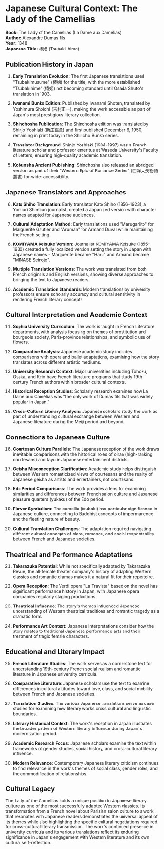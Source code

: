 # Japanese Cultural Context: The Lady of the Camellias

**Book:** The Lady of the Camellias (La Dame aux Camélias)  
**Author:** Alexandre Dumas fils  
**Year:** 1848  
**Japanese Title:** 椿姫 (Tsubaki-hime)

## Publication History in Japan

1. **Early Translation Evolution**: The first Japanese translations used "Tsubakimusume" (椿娘) for the title, with the more established "Tsubakihime" (椿姫) not becoming standard until Osada Shuto's translation in 1903.

2. **Iwanami Bunko Edition**: Published by Iwanami Shoten, translated by Yoshimura Shoichi (吉村正一), making the work accessible as part of Japan's most prestigious literary collection.

3. **Shinchosha Publication**: The Shinchosha edition was translated by Shinjo Yoshiaki (新庄嘉章) and first published December 6, 1950, remaining in print today in the Shincho Bunko series.

4. **Translator Background**: Shinjo Yoshiaki (1904-1997) was a French literature scholar and professor emeritus at Waseda University's Faculty of Letters, ensuring high-quality academic translation.

5. **Kobunsha Ancient Publishing**: Shinchosha also released an abridged version as part of their "Western Epic of Romance Series" (西洋大長物語叢書) for wider accessibility.

## Japanese Translators and Approaches

6. **Kato Shiho Translation**: Early translator Kato Shiho (1856-1923), a Yomiuri Shimbun journalist, created a Japanized version with character names adapted for Japanese audiences.

7. **Cultural Adaptation Method**: Early translations used "Marugariito" for Marguerite Gautier and "Aruman" for Armand Duval while maintaining the French setting.

8. **KOMIYAMA Keisuke Version**: Journalist KOMIYAMA Keisuke (1855-1930) created a fully localized version setting the story in Japan with Japanese names - Marguerite became "Haru" and Armand became "MINASE Seinojo".

9. **Multiple Translation Versions**: The work was translated from both French originals and English versions, showing diverse approaches to bringing the text to Japanese readers.

10. **Academic Translation Standards**: Modern translations by university professors ensure scholarly accuracy and cultural sensitivity in rendering French literary concepts.

## Cultural Interpretation and Academic Context

11. **Sophia University Curriculum**: The work is taught in French Literature departments, with analysis focusing on themes of prostitution and bourgeois society, Paris-province relationships, and symbolic use of flowers.

12. **Comparative Analysis**: Japanese academic study includes comparisons with opera and ballet adaptations, examining how the story translates across different artistic mediums.

13. **University Research Context**: Major universities including Tohoku, Osaka, and Keio have French literature programs that study 19th-century French authors within broader cultural contexts.

14. **Historical Reception Studies**: Scholarly research examines how La Dame aux Camélias was "the only work of Dumas fils that was widely popular in Japan."

15. **Cross-Cultural Literary Analysis**: Japanese scholars study the work as part of understanding cultural exchange between Western and Japanese literature during the Meiji period and beyond.

## Connections to Japanese Culture

16. **Courtesan Culture Parallels**: The Japanese reception of the work draws inevitable comparisons with the historical roles of oiran (high-ranking courtesans) and tayū in Japanese entertainment districts.

17. **Geisha Misconception Clarification**: Academic study helps distinguish between Western romanticized views of courtesans and the reality of Japanese geisha as artists and entertainers, not courtesans.

18. **Edo Period Comparisons**: The work provides a lens for examining similarities and differences between French salon culture and Japanese pleasure quarters (yukaku) of the Edo period.

19. **Flower Symbolism**: The camellia (tsubaki) has particular significance in Japanese culture, connecting to Buddhist concepts of impermanence and the fleeting nature of beauty.

20. **Cultural Translation Challenges**: The adaptation required navigating different cultural concepts of class, romance, and social respectability between French and Japanese societies.

## Theatrical and Performance Adaptations

21. **Takarazuka Potential**: While not specifically adapted by Takarazuka Revue, the all-female theater company's history of adapting Western classics and romantic dramas makes it a natural fit for their repertoire.

22. **Opera Reception**: The Verdi opera "La Traviata" based on the novel has significant performance history in Japan, with Japanese opera companies regularly staging productions.

23. **Theatrical Influence**: The story's themes influenced Japanese understanding of Western theatrical traditions and romantic tragedy as a dramatic form.

24. **Performance Art Context**: Japanese interpretations consider how the story relates to traditional Japanese performance arts and their treatment of tragic female characters.

## Educational and Literary Impact

25. **French Literature Studies**: The work serves as a cornerstone text for understanding 19th-century French social realism and romantic literature in Japanese university curricula.

26. **Comparative Literature**: Japanese scholars use the text to examine differences in cultural attitudes toward love, class, and social mobility between French and Japanese societies.

27. **Translation Studies**: The various Japanese translations serve as case studies for examining how literary works cross cultural and linguistic boundaries.

28. **Literary Historical Context**: The work's reception in Japan illustrates the broader pattern of Western literary influence during Japan's modernization period.

29. **Academic Research Focus**: Japanese scholars examine the text within frameworks of gender studies, social history, and cross-cultural literary influence.

30. **Modern Relevance**: Contemporary Japanese literary criticism continues to find relevance in the work's themes of social class, gender roles, and the commodification of relationships.

## Cultural Legacy

The Lady of the Camellias holds a unique position in Japanese literary culture as one of the most successfully adapted Western classics. Its transformation from a French novel about Parisian salon culture to a work that resonates with Japanese readers demonstrates the universal appeal of its themes while also highlighting the specific cultural negotiations required for cross-cultural literary transmission. The work's continued presence in university curricula and its various translations reflect its enduring significance in Japan's engagement with Western literature and its own cultural self-reflection.
